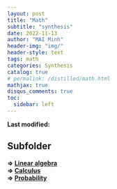 ```yaml
---
layout: post
title: "Math"
subtitle: "synthesis"
date: 2022-11-13
author: "MAI Minh"
header-img: "img/"
header-style: text
tags: math 
categories: Synthesis
catalog: true
# permalink: /distilled/math.html
mathjax: true
disqus_comments: true
toc:
  sidebar: left
---
```


<b>Last modified: <script>document.write( document.lastModified );</script>


## Subfolder

⇒ [Linear algebra](./math/algebra.html)<br>
⇒ [Calculus](./math/calculus.html)<br>
⇒ [Probability](./math/probability.html)
